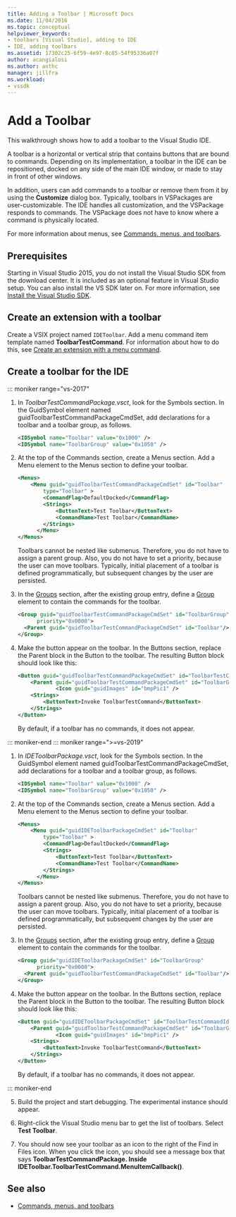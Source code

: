 ```yaml
---
title: Adding a Toolbar | Microsoft Docs
ms.date: 11/04/2016
ms.topic: conceptual
helpviewer_keywords:
- toolbars [Visual Studio], adding to IDE
- IDE, adding toolbars
ms.assetid: 17302c25-6f59-4e97-8c85-54f95336a07f
author: acangialosi
ms.author: anthc
manager: jillfra
ms.workload:
- vssdk
---
```

# Add a Toolbar
This walkthrough shows how to add a toolbar to the Visual Studio IDE.

 A toolbar is a horizontal or vertical strip that contains buttons that are bound to commands. Depending on its implementation, a toolbar in the IDE can be repositioned, docked on any side of the main IDE window, or made to stay in front of other windows.

 In addition, users can add commands to a toolbar or remove them from it by using the **Customize** dialog box. Typically, toolbars in VSPackages are user-customizable. The IDE handles all customization, and the VSPackage responds to commands. The VSPackage does not have to know where a command is physically located.

 For more information about menus, see [Commands, menus, and toolbars](../extensibility/internals/commands-menus-and-toolbars.md).

## Prerequisites
 Starting in Visual Studio 2015, you do not install the Visual Studio SDK from the download center. It is included as an optional feature in Visual Studio setup. You can also install the VS SDK later on. For more information, see [Install the Visual Studio SDK](../extensibility/installing-the-visual-studio-sdk.md).

## Create an extension with a toolbar
 Create a VSIX project named `IDEToolbar`. Add a menu command item template named **ToolbarTestCommand**. For information about how to do this, see [Create an extension with a menu command](../extensibility/creating-an-extension-with-a-menu-command.md).

## Create a toolbar for the IDE

::: moniker range="vs-2017"

1. In *ToolbarTestCommandPackage.vsct*, look for the Symbols section. In the GuidSymbol element named guidToolbarTestCommandPackageCmdSet, add declarations for a toolbar and a toolbar group, as follows.

    ```xml
    <IDSymbol name="Toolbar" value="0x1000" />
    <IDSymbol name="ToolbarGroup" value="0x1050" />
    ```

2. At the top of the Commands section, create a Menus section. Add a Menu element to the Menus section to define your toolbar.

    ```xml
    <Menus>
        <Menu guid="guidToolbarTestCommandPackageCmdSet" id="Toolbar"
            type="Toolbar" >
            <CommandFlag>DefaultDocked</CommandFlag>
            <Strings>
                <ButtonText>Test Toolbar</ButtonText>
                <CommandName>Test Toolbar</CommandName>
            </Strings>
          </Menu>
    </Menus>
    ```

     Toolbars cannot be nested like submenus. Therefore, you do not have to assign a parent group. Also, you do not have to set a priority, because the user can move toolbars. Typically, initial placement of a toolbar is defined programmatically, but subsequent changes by the user are persisted.

3. In the [Groups](../extensibility/groups-element.md) section, after the existing group entry, define a [Group](../extensibility/group-element.md) element to contain the commands for the toolbar.

    ```xml
    <Group guid="guidToolbarTestCommandPackageCmdSet" id="ToolbarGroup"
          priority="0x0000">
      <Parent guid="guidToolbarTestCommandPackageCmdSet" id="Toolbar"/>
    </Group>
    ```

4. Make the button appear on the toolbar. In the Buttons section, replace the Parent block in the Button to the toolbar. The resulting Button block should look like this:

    ```xml
    <Button guid="guidToolbarTestCommandPackageCmdSet" id="ToolbarTestCommandId" priority="0x0100" type="Button">
        <Parent guid="guidToolbarTestCommandPackageCmdSet" id="ToolbarGroup" />
                <Icon guid="guidImages" id="bmpPic1" />
        <Strings>
            <ButtonText>Invoke ToolbarTestCommand</ButtonText>
        </Strings>
    </Button>
    ```

     By default, if a toolbar has no commands, it does not appear.
     
::: moniker-end
::: moniker range=">=vs-2019"

1. In *IDEToolbarPackage.vsct*, look for the Symbols section. In the GuidSymbol element named guidToolbarTestCommandPackageCmdSet, add declarations for a toolbar and a toolbar group, as follows.

    ```xml
    <IDSymbol name="Toolbar" value="0x1000" />
    <IDSymbol name="ToolbarGroup" value="0x1050" />
    ```

2. At the top of the Commands section, create a Menus section. Add a Menu element to the Menus section to define your toolbar.

    ```xml
    <Menus>
        <Menu guid="guidIDEToolbarPackageCmdSet" id="Toolbar"
            type="Toolbar" >
            <CommandFlag>DefaultDocked</CommandFlag>
            <Strings>
                <ButtonText>Test Toolbar</ButtonText>
                <CommandName>Test Toolbar</CommandName>
            </Strings>
          </Menu>
    </Menus>
    ```

     Toolbars cannot be nested like submenus. Therefore, you do not have to assign a parent group. Also, you do not have to set a priority, because the user can move toolbars. Typically, initial placement of a toolbar is defined programmatically, but subsequent changes by the user are persisted.

3. In the [Groups](../extensibility/groups-element.md) section, after the existing group entry, define a [Group](../extensibility/group-element.md) element to contain the commands for the toolbar.

    ```xml
    <Group guid="guidIDEToolbarPackageCmdSet" id="ToolbarGroup"
          priority="0x0000">
      <Parent guid="guidToolbarTestCommandPackageCmdSet" id="Toolbar"/>
    </Group>
    ```

4. Make the button appear on the toolbar. In the Buttons section, replace the Parent block in the Button to the toolbar. The resulting Button block should look like this:

    ```xml
    <Button guid="guidIDEToolbarPackageCmdSet" id="ToolbarTestCommandId" priority="0x0100" type="Button">
        <Parent guid="guidToolbarTestCommandPackageCmdSet" id="ToolbarGroup" />
                <Icon guid="guidImages" id="bmpPic1" />
        <Strings>
            <ButtonText>Invoke ToolbarTestCommand</ButtonText>
        </Strings>
    </Button>
    ```

     By default, if a toolbar has no commands, it does not appear.
     
::: moniker-end

5. Build the project and start debugging. The experimental instance should appear.

6. Right-click the Visual Studio menu bar to get the list of toolbars. Select **Test Toolbar**.

7. You should now see your toolbar as an icon to the right of the Find in Files icon. When you click the icon, you should see a message box that says **ToolbarTestCommandPackage. Inside IDEToolbar.ToolbarTestCommand.MenuItemCallback()**.

## See also
- [Commands, menus, and toolbars](../extensibility/internals/commands-menus-and-toolbars.md)
